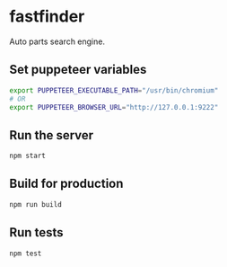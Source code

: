 # fastfinder

Auto parts search engine.

## Set puppeteer variables

```sh
export PUPPETEER_EXECUTABLE_PATH="/usr/bin/chromium"
# OR
export PUPPETEER_BROWSER_URL="http://127.0.0.1:9222"
```

## Run the server

```sh
npm start
```

## Build for production

```sh
npm run build
```

## Run tests

```sh
npm test
```
